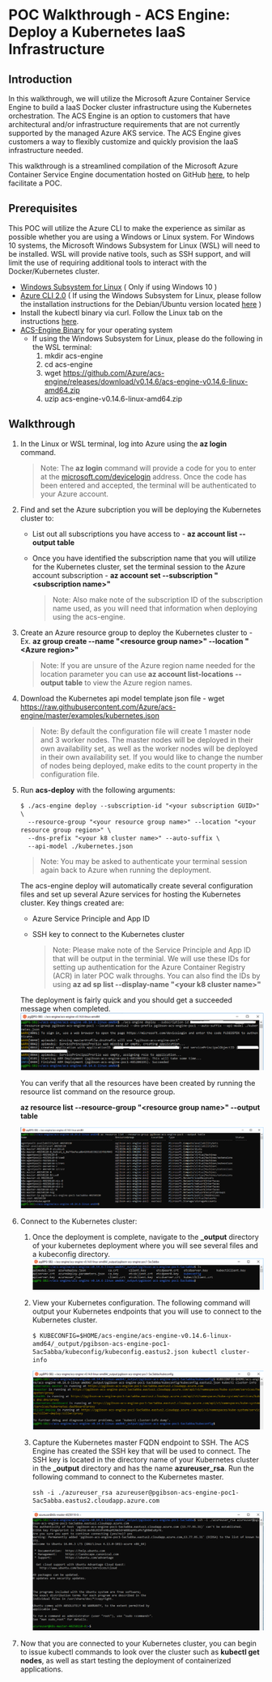 # POC Walkthrough - ACS Engine: Deploy a Kubernetes IaaS Infrastructure

## Introduction
In this walkthrough, we will utilize the Microsoft Azure Container Service Engine to build a IaaS Docker cluster infrastructure using the Kubernetes orchestration. The ACS Engine is an option to customers that have architectural and/or infrastructure requirements that are not currently supported by the managed Azure AKS service. The ACS Engine gives customers a way to flexibly customize and quickly provision the IaaS infrastructure needed.

This walkthrough is a streamlined compilation of the Microsoft Azure Container Service Engine documentation hosted on GitHub [here](https://github.com/Azure/acs-engine), to help facilitate a POC.

## Prerequisites
This POC will utilize the Azure CLI to make the experience as similar as possible whether you are using a Windows or Linux system. For Windows 10 systems, the Microsoft Windows Subsystem for Linux (WSL) will need to be installed. WSL will provide native tools, such as SSH support, and will limit the use of requiring additional tools to interact with the Docker/Kubernetes cluster.
* [Windows Subsystem for Linux](https://docs.microsoft.com/en-us/windows/wsl/install-win10) ( Only if using Windows 10 )
* [Azure CLI 2.0](https://docs.microsoft.com/en-us/cli/azure/install-azure-cli?view=azure-cli-latest) ( If using the Windows Subsystem for Linux, please follow the installation instructions for the Debian/Ubuntu version located [here](https://docs.microsoft.com/en-us/cli/azure/install-azure-cli-apt?view=azure-cli-latest) )
* Install the kubectl binary via curl. Follow the Linux tab on the instructions [here](https://kubernetes.io/docs/tasks/tools/install-kubectl/#install-kubectl-binary-via-curl). 
* [ACS-Engine Binary](https://github.com/Azure/acs-engine/releases/tag/v0.14.6) for your operating system
  * If using the Windows Subsystem for Linux, please do the following in the WSL terminal:
    1. mkdir acs-engine
    2. cd acs-engine
    3. wget https://github.com/Azure/acs-engine/releases/download/v0.14.6/acs-engine-v0.14.6-linux-amd64.zip
    4. uzip acs-engine-v0.14.6-linux-amd64.zip

## Walkthrough
1. In the Linux or WSL terminal, log into Azure using the **az login** command.

   > Note: The **az login** command will provide a code for you to enter at the [microsoft.com/devicelogin](https://microsoft.com/devicelogin) address. Once the code has been entered and accepted, the terminal will be authenticated to your Azure account.
2. Find and set the Azure subcription you will be deploying the Kubernetes cluster to:
   - List out all subscriptions you have access to - **az account list --output table**
   - Once you have identified the subscription name that you will utilize for the Kubernetes cluster, set the terminal session to the Azure account subscription - **az account set --subscription \"<subscription name\>"**
   
     > Note: Also make note of the subscription ID of the subscription name used, as you will need that information when deploying using the acs-engine.
3. Create an Azure resource group to deploy the Kubernetes cluster to - Ex. **az group create --name \"<resource group name\>" --location \"<Azure region\>"**

   > Note: If you are unsure of the Azure region name needed for the location parameter you can use **az account list-locations --output table** to view the Azure region names.
4. Download the Kubernetes api model template json file - wget https://raw.githubusercontent.com/Azure/acs-engine/master/examples/kubernetes.json

   > Note: By default the configuration file will create 1 master node and 3 worker nodes. The master nodes will be deployed in their own availability set, as well as the worker nodes will be deployed in their own availability set. If you would like to change the number of nodes being deployed, make edits to the count property in the configuration file.
5. Run **acs-deploy** with the following arguments:
   ```
   $ ./acs-engine deploy --subscription-id "<your subscription GUID>" \
     --resource-group "<your resource group name>" --location "<your resource group region>" \
     --dns-prefix "<your k8 cluster name>" --auto-suffix \
     --api-model ./kubernetes.json
   ```
      > Note: You may be asked to authenticate your terminal session again back to Azure when running the deployment.

    The acs-engine deploy will automatically create several configuration files and set up several Azure services for hosting the Kubernetes cluster. Key things created are:
    * Azure Service Principle and App ID
    * SSH key to connect to the Kubernetes cluster
    
      > Note: Please make note of the Service Principle and App ID that will be output in the terminial. We will use these IDs for setting up authentication for the Azure Container Registry (ACR) in later POC walk throughs. You can also find the IDs by using **az ad sp list --display-name \"<your k8 cluster name\>"**
    
    The deployment is fairly quick and you should get a succeeded message when completed. 
    ![Screenshot](images/acs-engine-deploy-k8-iaas/acs-engine-deploy-terminal.png)
    
    You can verify that all the resources have been created by running the resource list command on the resource group.
    
    **az resource list --resource-group \"<resource group name\>" --output table**
    
    ![Screenshot](images/acs-engine-deploy-k8-iaas/acs-engine-list-resources-in-rg.png)
    
6. Connect to the Kubernetes cluster:
   
   1. Once the deployment is complete, navigate to the **_output** directory of your kubernetes deployment where you will see several files and a kubeconfig directory.
      ![Screenshot](images/acs-engine-deploy-k8-iaas/acs-engine-deploy-output.png)
   2. View your Kubernetes configuration. The following command will output your Kubernetes endpoints that you will use to connect to the Kubernetes cluster.
      ```
      $ KUBECONFIG=$HOME/acs-engine/acs-engine-v0.14.6-linux-amd64/_output/pgibson-acs-engine-poc1-5ac5abba/kubeconfig/kubeconfig.eastus2.json kubectl cluster-info
      ```
      
      ![Screenshot](images/acs-engine-deploy-k8-iaas/acs-engine-kubectl-config-display.png)
      
    3. Capture the Kubernetes master FQDN endpoint to SSH. The ACS Engine has created the SSH key that will be used to connect. The SSH key is located in the directory name of your Kubernetes cluster in the **_output** directory and has the name **azureuser_rsa**. Run the following command to connect to the Kubernetes master.
        ```
        ssh -i ./azureuser_rsa azureuser@pgibson-acs-engine-poc1-5ac5abba.eastus2.cloudapp.azure.com 
        ```
      
       ![Screenshot](images/acs-engine-deploy-k8-iaas/acs-engine-ssh-k8-connect.png)

7. Now that you are connected to your Kubernetes cluster, you can begin to issue kubectl commands to look over the cluster such as **kubectl get nodes**, as well as start testing the deployment of containerized applications.  



   

